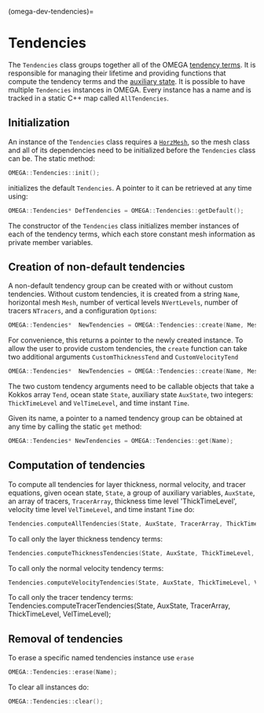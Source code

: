 (omega-dev-tendencies)=

# Tendencies

The `Tendencies` class groups together all of the OMEGA [tendency terms](#omega-dev-tend-terms).
It is responsible for managing their lifetime and providing functions that compute the
tendency terms and the [auxiliary state](#omega-dev-aux-state).
It is possible to have multiple `Tendencies` instances in OMEGA. Every instance has a name
and is tracked in a static C++ map called `AllTendencies`.

## Initialization

An instance of the `Tendencies` class requires a [`HorzMesh`](#omega-dev-horz-mesh), so
the mesh class and all of its dependencies need to be initialized before the `Tendencies` class
can be. The static method:
```c++
OMEGA::Tendencies::init();
```
initializes the default `Tendencies`. A pointer to it can be retrieved at any time using:
```c++
OMEGA::Tendencies* DefTendencies = OMEGA::Tendencies::getDefault();
```
The constructor of the `Tendencies` class initializes member instances of each of the
tendency terms, which each store constant mesh information as private member variables.

## Creation of non-default tendencies

A non-default tendency group can be created with or without custom tendencies.
Without custom tendencies, it is created from a string `Name`, horizontal mesh `Mesh`, number of
vertical levels `NVertLevels`, number of tracers `NTracers`, and a configuration `Options`:
```c++
OMEGA::Tendencies*  NewTendencies = OMEGA::Tendencies::create(Name, Mesh, NVertLevels, NTracers, Options);
```
For convenience, this returns a pointer to the newly created instance.
To allow the user to provide custom tendencies, the `create` function can take two additional arguments
`CustomThicknessTend` and `CustomVelocityTend`
```c++
OMEGA::Tendencies*  NewTendencies = OMEGA::Tendencies::create(Name, Mesh, NVertLevels, NTracers, Options, CustomThicknessTend, CustomVelocityTend);
```
The two custom tendency arguments need to be callable objects that take a Kokkos array `Tend`, ocean state `State`,
auxiliary state `AuxState`, two integers: `ThickTimeLevel` and `VelTimeLevel`, and time instant `Time`.

Given its name, a pointer to a named tendency group
can be obtained at any time by calling the static `get` method:
```c++
OMEGA::Tendencies* NewTendencies = OMEGA::Tendencies::get(Name);
```

## Computation of tendencies
To compute all tendencies for layer thickness, normal velocity, and tracer equations,
given ocean state, `State`, a group of auxiliary variables, `AuxState`, an array of tracers,
`TracerArray`, thickness time level 'ThickTimeLevel', velocity time level `VelTimeLevel`,
and time instant `Time` do:
```c++
Tendencies.computeAllTendencies(State, AuxState, TracerArray, ThickTimeLevel, VelTimeLevel, Time);
```
To call only the layer thickness tendency terms:
```c++
Tendencies.computeThicknessTendencies(State, AuxState, ThickTimeLevel, VelTimeLevel, Time);
```
To call only the normal velocity tendency terms:
```c++
Tendencies.computeVelocityTendencies(State, AuxState, ThickTimeLevel, VelTimeLevel, Time);
```
To call only the tracer tendency terms:
Tendencies.computeTracerTendencies(State, AuxState, TracerArray, ThickTimeLevel, VelTimeLevel);

## Removal of tendencies
To erase a specific named tendencies instance use `erase`
```c++
OMEGA::Tendencies::erase(Name);
```
To clear all instances do:
```c++
OMEGA::Tendencies::clear();
```
